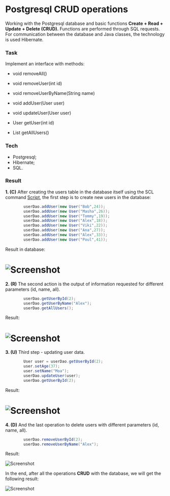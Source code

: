 # Postgresql CRUD operations

Working with the Postgresql database and basic functions **Create + Read + Update + Delete (CRUD).** Functions are performed through SQL requests. For communication between the database and Java classes, the technology is used Hibernate.

### Task

Implement an interface with methods:

- void removeAll()

- void removeUser(int id)

- void removeUserByName(String name)

- void addUser(User user)

- void updateUser(User user)

- User getUser(int id)

- List<User> getAllUsers()

### Tech

* Postgresql;
* Hibernate;
* SQL.

### Result

**1. (C)** After creating the users table in the database itself using the SCL command [Script](https://github.com/bbogdasha/postgresqlCRUD/blob/master/Script.sql), the first step is to create new users in the database:

```java
        userDao.addUser(new User("Bob",24));
        userDao.addUser(new User("Masha",26));
        userDao.addUser(new User("Tommy",19));
        userDao.addUser(new User("Alex",18));
        userDao.addUser(new User("Viki",22));
        userDao.addUser(new User("Ana",27));
        userDao.addUser(new User("Alex",33));
        userDao.addUser(new User("Poul",41));
```
Result in database:

![Screenshot](https://github.com/bbogdasha/postgresqlCRUD/blob/master/screenshoots/Screenshot_1.jpg)
===========================

**2. (R)** The second action is the output of information requested for different parameters (id, name, all). 

```java
        userDao.getUserById(2);
        userDao.getUserByName("Alex");
        userDao.getAllUsers();
```

Result:

![Screenshot](https://github.com/bbogdasha/postgresqlCRUD/blob/master/screenshoots/Screenshot_2.jpg)
===========================

**3. (U)** Third step - updating user data. 

```java
        User user = userDao.getUserById(2);
        user.setAge(37);
        user.setName("Moa");
        userDao.updateUser(user);
        userDao.getUserById(2);
```

Result: 

![Screenshot](https://github.com/bbogdasha/postgresqlCRUD/blob/master/screenshoots/Screenshot_3.jpg)
===========================

**4. (D)** And the last operation to delete users with different parameters (id, name, all). 

```java
        userDao.removeUserById(2);
        userDao.removeUserByName("Alex");
```

Result:

![Screenshot](https://github.com/bbogdasha/postgresqlCRUD/blob/master/screenshoots/Screenshot_4.jpg)

In the end, after all the operations **CRUD** with the database, we will get the following result:

![Screenshot](https://github.com/bbogdasha/postgresqlCRUD/blob/master/screenshoots/Screenshot_5.jpg)
